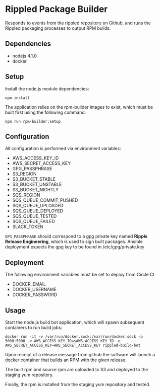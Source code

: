 # Rippled Package Builder

Responds to events from the rippled repository on Github,
and runs the Rippled packaging processes to output RPM builds.

## Dependencies

- nodejs 4.1.0
- docker

## Setup

Install the node.js module dependencies:

```
npm install
```

The application relies on the rpm-builder images to exist, which must be
built first using the following command:

```
npm run rpm-builder:setup
```

## Configuration

All configuration is performed via environment variables:

- AWS_ACCESS_KEY_ID
- AWS_SECRET_ACCESS_KEY
- GPG_PASSPHRASE
- S3_REGION
- S3_BUCKET_STABLE
- S3_BUCKET_UNSTABLE
- S3_BUCKET_NIGHTLY
- SQS_REGION
- SQS_QUEUE_COMMIT_PUSHED
- SQS_QUEUE_UPLOADED
- SQS_QUEUE_DEPLOYED
- SQS_QUEUE_TESTED
- SQS_QUEUE_FAILED
- SLACK_TOKEN

`GPG_PASSPHRASE` should correspond to a gpg private key named **Ripple Release Engineering**, which is used to sign built packages. Ansible deployment expects the gpg key to be found in /etc/gpg/private.key

## Deployment

The following environment variables must be set to deploy from Circle CI

- DOCKER_EMAIL
- DOCKER_USERNAME
- DOCKER_PASSWORD

## Usage

Start the node.js build bot application, which will spawn subsequent containers to run build jobs:

```
docker run -it -v /var/run/docker.sock:/var/run/docker.sock -p 5000:5000 -e AWS_ACCESS_KEY_ID=$AWS_ACCESS_KEY_ID -e AWS_SECRET_ACCESS_KEY=AWS_SECRET_ACCESS_KEY rippled-build-bot
```

Upon receipt of a release message from github the software
will launch a docker container that builds an RPM with the
given release.

The built rpm and source rpm are uploaded to S3 and deployed to the staging yum repository.

Finally, the rpm is installed from the staging yum repository and tested.
